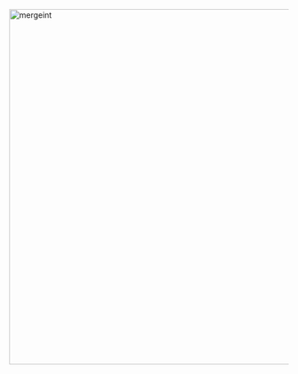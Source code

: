 <img width="640" alt="mergeint" src="https://user-images.githubusercontent.com/41021436/218179842-fd5d254b-e678-4fca-8e86-1e16e0826f6e.png?raw=true">
